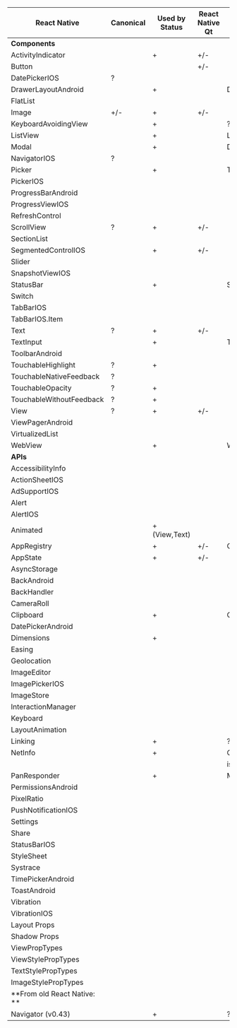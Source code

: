 | React Native                | Canonical | Used by Status | React Native Qt | Implementation details         | Complexity |
|-----------------------------|-----------|----------------|-----------------|--------------------------------|------------|
| **Components**              |           |                |                 |                                |            |
| ActivityIndicator           |           | +              | +/-             |                                |            |
| Button                      |           |                | +/-             |                                |            |
| DatePickerIOS               | ?         |                |                 |                                |            |
| DrawerLayoutAndroid         |           | +              |                 | Drawer QML Type                | medium     |
| FlatList                    |           |                |                 |                                |            |
| Image                       | +/-       | +              | +/-             |                                |            |
| KeyboardAvoidingView        |           | +              |                 | ???? PLACEHOLDER               | minor      |
| ListView                    |           | +              |                 | ListView QML Type              | complex    |
| Modal                       |           | +              |                 | Dialog QML Type                | medium     |
| NavigatorIOS                | ?         |                |                 |                                |            |
| Picker                      |           | +              |                 | Tumbler or Combobox QML Type   | medium     |
| PickerIOS                   |           |                |                 |                                |            |
| ProgressBarAndroid          |           |                |                 |                                |            |
| ProgressViewIOS             |           |                |                 |                                |            |
| RefreshControl              |           |                |                 |                                |            |
| ScrollView                  | ?         | +              | +/-             |                                |            |
| SectionList                 |           |                |                 |                                |            |
| SegmentedControlIOS         |           | +              | +/-             |                                |            |
| Slider                      |           |                |                 |                                |            |
| SnapshotViewIOS             |           |                |                 |                                |            |
| StatusBar                   |           | +              |                 | StatusBar QML Type or custom   | medium     |
| Switch                      |           |                |                 |                                |            |
| TabBarIOS                   |           |                |                 |                                |            |
| TabBarIOS.Item              |           |                |                 |                                |            |
| Text                        | ?         | +              | +/-             |                                |            |
| TextInput                   |           | +              |                 | TextInput QML Type or eq.      | medium     |
| ToolbarAndroid              |           |                |                 |                                |            |
| TouchableHighlight          | ?         | +              |                 |                                | medium++   |
| TouchableNativeFeedback     | ?         |                |                 |                                |            |
| TouchableOpacity            | ?         | +              |                 |                                | medium++   |
| TouchableWithoutFeedback    | ?         | +              |                 |                                | medium++   |
| View                        | ?         | +              | +/-             |                                |            |
| ViewPagerAndroid            |           |                |                 |                                |            |
| VirtualizedList             |           |                |                 |                                |            |
| WebView                     |           | +              |                 | WebView QML Type               | medium++   |
| **APIs**                    |           |                |                 |                                |            |
| AccessibilityInfo           |           |                |                 |                                |            |
| ActionSheetIOS              |           |                |                 |                                |            |
| AdSupportIOS                |           |                |                 |                                |            |
| Alert                       |           |                |                 |                                |            |
| AlertIOS                    |           |                |                 |                                |            |
| Animated                    |           | + (View,Text)  |                 |                                | complex    |
| AppRegistry                 |           | +              | +/-             | Component is JS based          |            |
| AppState                    |           | +              | +/-             |                                |            |
| AsyncStorage                |           |                |                 |                                |            |
| BackAndroid                 |           |                |                 |                                |            |
| BackHandler                 |           |                |                 |                                |            |
| CameraRoll                  |           |                |                 |                                |            |
| Clipboard                   |           | +              |                 | QClipboard                     | minor      |
| DatePickerAndroid           |           |                |                 |                                |            |
| Dimensions                  |           | +              |                 |                                | medium     |
| Easing                      |           |                |                 |                                |            |
| Geolocation                 |           |                |                 |                                |            |
| ImageEditor                 |           |                |                 |                                |            |
| ImagePickerIOS              |           |                |                 |                                |            |
| ImageStore                  |           |                |                 |                                |            |
| InteractionManager          |           |                |                 |                                |            |
| Keyboard                    |           |                |                 |                                |            |
| LayoutAnimation             |           |                |                 |                                |            |
| Linking                     |           | +              |                 | ???? Custom protocol handler   | complex    |
| NetInfo                     |           | +              |                 | QNetworkConfigurationManager:: | complex    |
|                             |           |                |                 | isOnline                       |            |
| PanResponder                |           | +              |                 | MultiPointTouchArea QML Type   | complex    |
| PermissionsAndroid          |           |                |                 |                                |            |
| PixelRatio                  |           |                |                 |                                |            |
| PushNotificationIOS         |           |                |                 |                                |            |
| Settings                    |           |                |                 |                                |            |
| Share                       |           |                |                 |                                |            |
| StatusBarIOS                |           |                |                 |                                |            |
| StyleSheet                  |           |                |                 |                                |            |
| Systrace                    |           |                |                 |                                |            |
| TimePickerAndroid           |           |                |                 |                                |            |
| ToastAndroid                |           |                |                 |                                |            |
| Vibration                   |           |                |                 |                                |            |
| VibrationIOS                |           |                |                 |                                |            |
| Layout Props                |           |                |                 |                                |            |
| Shadow Props                |           |                |                 |                                |            |
| ViewPropTypes               |           |                |                 |                                |            |
| ViewStylePropTypes          |           |                |                 |                                |            |
| TextStylePropTypes          |           |                |                 |                                |            |
| ImageStylePropTypes         |           |                |                 |                                |            |
| **From old React Native: ** |           |                |                 |                                |            |
| Navigator (v0.43)           |           | +              |                 | ???? Backward support in v0.48 |            |